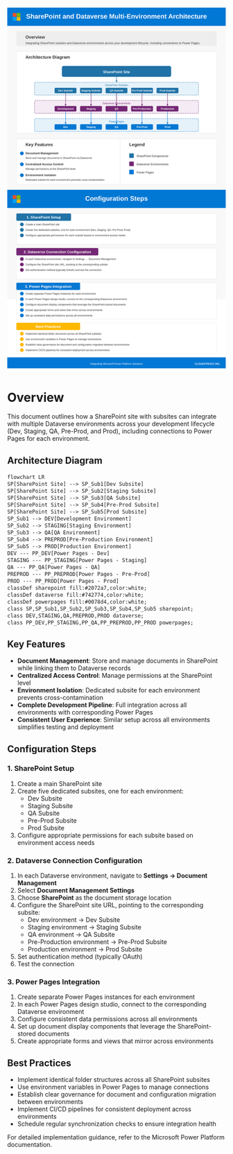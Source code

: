 ![](./infograph.svg)

# Overview

This document outlines how a SharePoint site with subsites can integrate with multiple Dataverse environments across your development lifecycle (Dev, Staging, QA, Pre-Prod, and Prod), including connections to Power Pages for each environment.

## Architecture Diagram

```mermaid
flowchart LR
SP[SharePoint Site] --> SP_Sub1[Dev Subsite]
SP[SharePoint Site] --> SP_Sub2[Staging Subsite]
SP[SharePoint Site] --> SP_Sub3[QA Subsite]
SP[SharePoint Site] --> SP_Sub4[Pre-Prod Subsite]
SP[SharePoint Site] --> SP_Sub5[Prod Subsite]
SP_Sub1 --> DEV[Development Environment]
SP_Sub2 --> STAGING[Staging Environment]
SP_Sub3 --> QA[QA Environment]
SP_Sub4 --> PREPROD[Pre-Production Environment]
SP_Sub5 --> PROD[Production Environment]
DEV --- PP_DEV[Power Pages - Dev]
STAGING --- PP_STAGING[Power Pages - Staging]
QA --- PP_QA[Power Pages - QA]
PREPROD --- PP_PREPROD[Power Pages - Pre-Prod]
PROD --- PP_PROD[Power Pages - Prod]
classDef sharepoint fill:#2072a7,color:white;
classDef dataverse fill:#742774,color:white;
classDef powerpages fill:#0078d4,color:white;
class SP,SP_Sub1,SP_Sub2,SP_Sub3,SP_Sub4,SP_Sub5 sharepoint;
class DEV,STAGING,QA,PREPROD,PROD dataverse;
class PP_DEV,PP_STAGING,PP_QA,PP_PREPROD,PP_PROD powerpages;
```

## Key Features

- **Document Management**: Store and manage documents in SharePoint while linking them to Dataverse records
- **Centralized Access Control**: Manage permissions at the SharePoint level
- **Environment Isolation**: Dedicated subsite for each environment prevents cross-contamination
- **Complete Development Pipeline**: Full integration across all environments with corresponding Power Pages
- **Consistent User Experience**: Similar setup across all environments simplifies testing and deployment

## Configuration Steps

### 1. SharePoint Setup

1. Create a main SharePoint site
2. Create five dedicated subsites, one for each environment:
   - Dev Subsite
   - Staging Subsite
   - QA Subsite
   - Pre-Prod Subsite
   - Prod Subsite
3. Configure appropriate permissions for each subsite based on environment access needs

### 2. Dataverse Connection Configuration

1. In each Dataverse environment, navigate to **Settings → Document Management**
2. Select **Document Management Settings**
3. Choose **SharePoint** as the document storage location
4. Configure the SharePoint site URL, pointing to the corresponding subsite:
   - Dev environment → Dev Subsite
   - Staging environment → Staging Subsite
   - QA environment → QA Subsite
   - Pre-Production environment → Pre-Prod Subsite
   - Production environment → Prod Subsite
5. Set authentication method (typically OAuth)
6. Test the connection

### 3. Power Pages Integration

1. Create separate Power Pages instances for each environment
2. In each Power Pages design studio, connect to the corresponding Dataverse environment
3. Configure consistent data permissions across all environments
4. Set up document display components that leverage the SharePoint-stored documents
5. Create appropriate forms and views that mirror across environments

## Best Practices

- Implement identical folder structures across all SharePoint subsites
- Use environment variables in Power Pages to manage connections
- Establish clear governance for document and configuration migration between environments
- Implement CI/CD pipelines for consistent deployment across environments
- Schedule regular synchronization checks to ensure integration health

For detailed implementation guidance, refer to the Microsoft Power Platform documentation.
